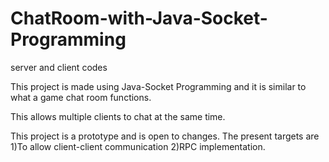 # ChatRoom-with-Java-Socket-Programming
server and client codes

This project is made using Java-Socket Programming and it is similar to what a game chat room functions.

This allows multiple clients to chat at the same time.

This project is a prototype and is open to changes.
The present targets are 1)To allow client-client communication 2)RPC implementation.

